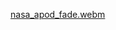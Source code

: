 
[nasa_apod_fade.webm](https://github.com/mikeramrz/Nasa-Astronomy-Picture-of-the-Day/assets/11188935/6c1f7ae2-a099-4b2b-b8d2-9b1c314f84eb)


